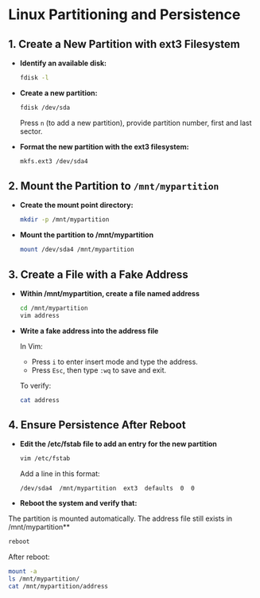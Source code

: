 # Linux Partitioning and Persistence

## 1. Create a New Partition with ext3 Filesystem

- **Identify an available disk:**
  ```bash
  fdisk -l
  ```

- **Create a new partition:**
  ```bash
  fdisk /dev/sda
  ```

  Press `n` (to add a new partition), provide partition number, first and last sector.

- **Format the new partition with the ext3 filesystem:**
  ```bash
  mkfs.ext3 /dev/sda4
  ```

## 2. Mount the Partition to `/mnt/mypartition`

- **Create the mount point directory:**
  ```bash
  mkdir -p /mnt/mypartition
  ```

- **Mount the partition to /mnt/mypartition**
  ```bash
  mount /dev/sda4 /mnt/mypartition
  ```

## 3. Create a File with a Fake Address

- **Within /mnt/mypartition, create a file named address**
  ```bash
  cd /mnt/mypartition
  vim address
  ```

- **Write a fake address into the address file**

  In Vim:
  - Press `i` to enter insert mode and type the address.
  - Press `Esc`, then type `:wq` to save and exit.

  To verify:
  ```bash
  cat address
  ```

## 4. Ensure Persistence After Reboot

- **Edit the /etc/fstab file to add an entry for the new partition**
  ```bash
  vim /etc/fstab
  ```

  Add a line in this format:
  ```
  /dev/sda4  /mnt/mypartition  ext3  defaults  0  0
  ```

- **Reboot the system and verify that:**

The partition is mounted automatically.
The address file still exists in /mnt/mypartition**
  ```bash
  reboot
  ```

  After reboot:
  ```bash
  mount -a
  ls /mnt/mypartition/
  cat /mnt/mypartition/address
  ```

